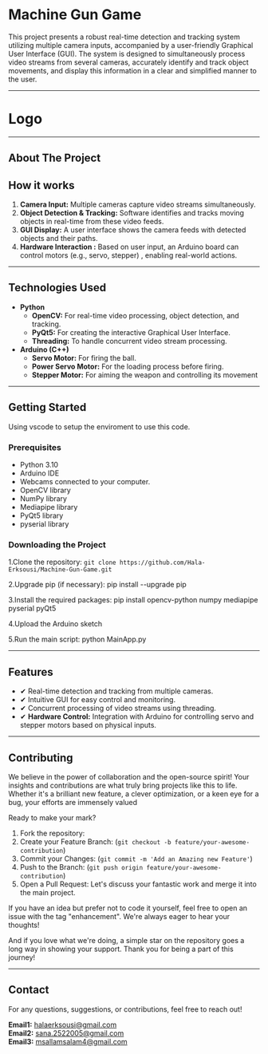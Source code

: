# Machine Gun Game
This project presents a robust real-time detection and tracking system utilizing multiple camera inputs, accompanied by a user-friendly Graphical User Interface (GUI). The system is designed to simultaneously process video streams from 
several cameras, accurately identify and track object movements, and display this information in a clear and simplified manner to the user. 

---
# Logo

---
## About The Project
## How it works

1.  **Camera Input:** Multiple cameras capture video streams simultaneously.
2.  **Object Detection & Tracking:** Software identifies and tracks moving objects in real-time from these video feeds.
3.  **GUI Display:** A user interface shows the camera feeds with detected objects and their paths.
4.  **Hardware Interaction :** Based on  user input, an Arduino board can control motors (e.g., servo, stepper) , enabling real-world actions.
---
## Technologies Used

- **Python**
    - **OpenCV:** For real-time video processing, object detection, and tracking.
    - **PyQt5:** For creating the interactive Graphical User Interface.
    - **Threading:** To handle concurrent video stream processing.
- **Arduino (C++)**
    - **Servo Motor:** For firing the ball.
    - **Power Servo Motor:** For the loading process before firing.
    - **Stepper Motor:** For aiming the weapon and controlling its movement

---
## Getting Started

Using vscode to setup the enviroment to use this code.

### Prerequisites

* Python 3.10
* Arduino IDE 
* Webcams connected to your computer.
* OpenCV library
* NumPy library
* Mediapipe library
* PyQt5 library
* pyserial library

### Downloading the Project
1.Clone the repository:
    ```
    git clone https://github.com/Hala-Erksousi/Machine-Gun-Game.git
    ```
    
2.Upgrade pip (if necessary): pip install --upgrade pip

3.Install the required packages: pip install opencv-python numpy mediapipe pyserial pyQt5

4.Upload the Arduino sketch

5.Run the main script: python MainApp.py

---
## Features
* ✔ Real-time detection and tracking from multiple cameras.
* ✔ Intuitive GUI for easy control and monitoring.
* ✔ Concurrent processing of video streams using threading.
* ✔ **Hardware Control:** Integration with Arduino for controlling servo and stepper motors based on physical inputs.

---
## Contributing
We believe in the power of collaboration and the open-source spirit! Your insights and contributions are what truly bring projects like this to life. Whether it's a brilliant new feature, a clever optimization, or a keen eye for a bug, your efforts are immensely valued 

Ready to make your mark?

1.  Fork the repository:
2.  Create your Feature Branch: (`git checkout -b feature/your-awesome-contribution`)
3.  Commit your Changes: (`git commit -m 'Add an Amazing new Feature'`)
4.  Push to the Branch: (`git push origin feature/your-awesome-contribution`)
5.  Open a Pull Request: Let's discuss your fantastic work and merge it into the main project.

If you have an idea but prefer not to code it yourself, feel free to open an issue with the tag "enhancement". We're always eager to hear your thoughts!

And if you love what we're doing, a simple star on the repository goes a long way in showing your support. Thank you for being a part of this journey!


---
## Contact

For any questions, suggestions, or contributions, feel free to reach out!

 **Email1:** halaerksousi@gmail.com     
 **Email2:** sana.2522005@gmail.com  
 **Email3:** msallamsalam4@gmail.com  



